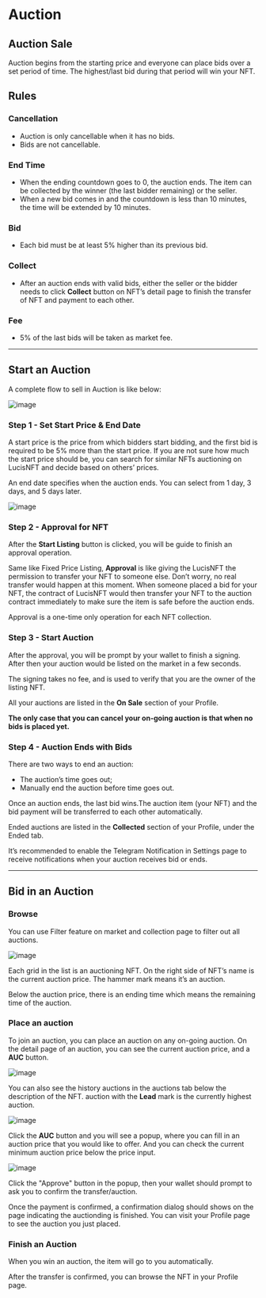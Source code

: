 # Auction

## Auction Sale

Auction begins from the starting price and everyone can place bids over a set period of time. The highest/last bid during that period will win your NFT.


## Rules

### Cancellation

-   Auction is only cancellable when it has no bids.
-   Bids are not cancellable.

### End Time

-   When the ending countdown goes to 0, the auction ends. The item can be collected by the winner (the last bidder remaining) or the seller.
-   When a new bid comes in and the countdown is less than 10 minutes, the time will be extended by 10 minutes.

### Bid

-   Each bid must be at least 5% higher than its previous bid.


### Collect

-   After an auction ends with valid bids, either the seller or the bidder needs to click **Collect** button on NFT’s detail page to finish the transfer of NFT and payment to each other.

### Fee

-   5% of the last bids will be taken as market fee.

___

## Start an Auction


A complete flow to sell in Auction is like below:

![image](https://lucis-image.s3.ap-southeast-1.amazonaws.com/doc11.png)

### Step 1 - Set Start Price & End Date

A start price is the price from which bidders start bidding, and the first bid is required to be 5% more than the start price. If you are not sure how much the start price should be, you can search for similar NFTs auctioning on LucisNFT and decide based on others’ prices.

An end date specifies when the auction ends. You can select from 1 day, 3 days, and 5 days later.

![image](https://lucis-image.s3.ap-southeast-1.amazonaws.com/doc12.png)

### Step 2 - Approval for NFT

After the **Start Listing** button is clicked, you will be guide to finish an approval operation.

Same like Fixed Price Listing, **Approval** is like giving the LucisNFT the permission to transfer your NFT to someone else. Don’t worry, no real transfer would happen at this moment. When someone placed a bid for your NFT, the contract of LucisNFT would then transfer your NFT to the auction contract immediately to make sure the item is safe before the auction ends.

Approval is a one-time only operation for each NFT collection.

### Step 3 - Start Auction

After the approval, you will be prompt by your wallet to finish a signing. After then your auction would be listed on the market in a few seconds.

The signing takes no fee, and is used to verify that you are the owner of the listing NFT.

All your auctions are listed in the **On Sale** section of your Profile.

**The only case that you can cancel your on-going auction is that when no bids is placed yet.**

### Step 4 - Auction Ends with Bids

There are two ways to end an auction:

-   The auction’s time goes out;
-   Manually end the auction before time goes out.

Once an auction ends, the last bid wins.The auction item (your NFT) and the bid payment will be transferred to each other automatically.


Ended auctions are listed in the **Collected** section of your Profile, under the Ended tab.

It’s recommended to enable the Telegram Notification in Settings page to receive notifications when your auction receives bid or ends.

___

## Bid in an Auction

### Browse

You can use Filter feature on market and collection page to filter out all auctions.

![image](https://lucis-image.s3.ap-southeast-1.amazonaws.com/doc13.png)

Each grid in the list is an auctioning NFT. On the right side of NFT’s name is the current auction price. The hammer mark means it’s an auction.

Below the auction price, there is an ending time which means the remaining time of the auction.

### Place an auction

To join an auction, you can place an auction on any on-going auction. On the detail page of an auction, you can see the current auction price, and a  **AUC** button.

![image](https://lucis-image.s3.ap-southeast-1.amazonaws.com/doc14.png)

You can also see the history auctions in the auctions tab below the description of the NFT. auction with the **Lead** mark is the currently highest auction.

![image](https://lucis-image.s3.ap-southeast-1.amazonaws.com/doc15.png)

Click the **AUC** button and you will see a popup, where you can fill in an auction price that you would like to offer. And you can check the current minimum auction price below the price input.

![image](https://lucis-image.s3.ap-southeast-1.amazonaws.com/doc16.png)

Click the "Approve" button in the popup, then your wallet should prompt to ask you to confirm the transfer/auction.

Once the payment is confirmed, a confirmation dialog should shows on the page indicating the auctionding is finished. You can visit your Profile page to see the auction you just placed.

### Finish an Auction

When you win an auction, the item will go to you automatically.

After the transfer is confirmed, you can browse the NFT in your Profile page.